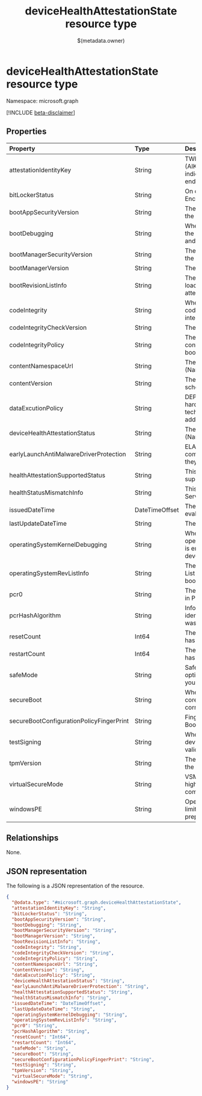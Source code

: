 ﻿---
title: "deviceHealthAttestationState resource type"
description: ""
localization_priority: Normal
author: "$(metadata.owner)"
ms.prod: ""
doc_type: "resourcePageType"
---

# deviceHealthAttestationState resource type

Namespace: microsoft.graph

[!INCLUDE [beta-disclaimer](../../includes/beta-disclaimer.md)]

## Properties

| Property                                 | Type           | Description                                                                                                                           |
| :--------------------------------------- | :------------- | :------------------------------------------------------------------------------------------------------------------------------------ |
| attestationIdentityKey                   | String         | TWhen an Attestation Identity Key (AIK) is present on a device, it indicates that the device has an endorsement key (EK) certificate. |
| bitLockerStatus                          | String         | On or Off of BitLocker Drive Encryption                                                                                               |
| bootAppSecurityVersion                   | String         | The security version number of the Boot Application                                                                                   |
| bootDebugging                            | String         | When bootDebugging is enabled, the device is used in development and testing                                                          |
| bootManagerSecurityVersion               | String         | The security version number of the Boot Application                                                                                   |
| bootManagerVersion                       | String         | The version of the Boot Manager                                                                                                       |
| bootRevisionListInfo                     | String         | The Boot Revision List that was loaded during initial boot on the attested device                                                     |
| codeIntegrity                            | String         | When code integrity is enabled, code execution is restricted to integrity verified code                                               |
| codeIntegrityCheckVersion                | String         | The version of the Boot Manager                                                                                                       |
| codeIntegrityPolicy                      | String         | The Code Integrity policy that is controlling the security of the boot environment                                                    |
| contentNamespaceUrl                      | String         | The DHA report version. (Namespace version)                                                                                           |
| contentVersion                           | String         | The HealthAttestation state schema version                                                                                            |
| dataExcutionPolicy                       | String         | DEP Policy defines a set of hardware and software technologies that perform additional checks on memory                               |
| deviceHealthAttestationStatus            | String         | The DHA report version. (Namespace version)                                                                                           |
| earlyLaunchAntiMalwareDriverProtection   | String         | ELAM provides protection for the computers in your network when they start up                                                         |
| healthAttestationSupportedStatus         | String         | This attribute indicates if DHA is supported for the device                                                                           |
| healthStatusMismatchInfo                 | String         | This attribute appears if DHA-Service detects an integrity issue                                                                      |
| issuedDateTime                           | DateTimeOffset | The DateTime when device was evaluated or issued to MDM                                                                               |
| lastUpdateDateTime                       | String         | The Timestamp of the last update.                                                                                                     |
| operatingSystemKernelDebugging           | String         | When operatingSystemKernelDebugging is enabled, the device is used in development and testing                                         |
| operatingSystemRevListInfo               | String         | The Operating System Revision List that was loaded during initial boot on the attested device                                         |
| pcr0                                     | String         | The measurement that is captured in PCR[0]                                                                                            |
| pcrHashAlgorithm                         | String         | Informational attribute that identifies the HASH algorithm that was used by TPM                                                       |
| resetCount                               | Int64          | The number of times a PC device has hibernated or resumed                                                                             |
| restartCount                             | Int64          | The number of times a PC device has rebooted                                                                                          |
| safeMode                                 | String         | Safe mode is a troubleshooting option for Windows that starts your computer in a limited state                                        |
| secureBoot                               | String         | When Secure Boot is enabled, the core components must have the correct cryptographic signatures                                       |
| secureBootConfigurationPolicyFingerPrint | String         | Fingerprint of the Custom Secure Boot Configuration Policy                                                                            |
| testSigning                              | String         | When test signing is allowed, the device does not enforce signature validation during boot                                            |
| tpmVersion                               | String         | The security version number of the Boot Application                                                                                   |
| virtualSecureMode                        | String         | VSM is a container that protects high value assets from a compromised kernel                                                          |
| windowsPE                                | String         | Operating system running with limited services that is used to prepare a computer for Windows                                         |

## Relationships

None.

## JSON representation

The following is a JSON representation of the resource.

<!-- {
  "blockType": "resource",
  "@odata.type": "microsoft.graph.deviceHealthAttestationState",
}
-->

```json
{
  "@odata.type": "#microsoft.graph.deviceHealthAttestationState",
  "attestationIdentityKey": "String",
  "bitLockerStatus": "String",
  "bootAppSecurityVersion": "String",
  "bootDebugging": "String",
  "bootManagerSecurityVersion": "String",
  "bootManagerVersion": "String",
  "bootRevisionListInfo": "String",
  "codeIntegrity": "String",
  "codeIntegrityCheckVersion": "String",
  "codeIntegrityPolicy": "String",
  "contentNamespaceUrl": "String",
  "contentVersion": "String",
  "dataExcutionPolicy": "String",
  "deviceHealthAttestationStatus": "String",
  "earlyLaunchAntiMalwareDriverProtection": "String",
  "healthAttestationSupportedStatus": "String",
  "healthStatusMismatchInfo": "String",
  "issuedDateTime": "DateTimeOffset",
  "lastUpdateDateTime": "String",
  "operatingSystemKernelDebugging": "String",
  "operatingSystemRevListInfo": "String",
  "pcr0": "String",
  "pcrHashAlgorithm": "String",
  "resetCount": "Int64",
  "restartCount": "Int64",
  "safeMode": "String",
  "secureBoot": "String",
  "secureBootConfigurationPolicyFingerPrint": "String",
  "testSigning": "String",
  "tpmVersion": "String",
  "virtualSecureMode": "String",
  "windowsPE": "String"
}
```